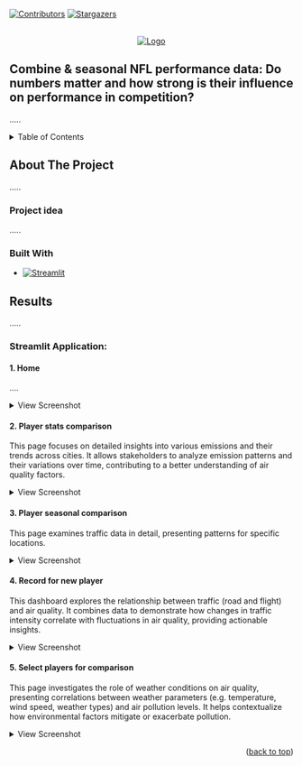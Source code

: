 <!-- This Readme file is based on the template found here: https://github.com/othneildrew/Best-README-Template/blob/main/BLANK_README.md  -->
<a id="readme-top"></a>

<!-- PROJECT SHIELDS -->
[![Contributors][contributors-shield]][contributors-url]
[![Stargazers][stars-shield]][stars-url]


<!-- PROJECT LOGO -->
<br />
<div align="center">
  <a href="https://github.com/github_username/repo_name">
    <img src="images/NFL-logo.jpg" alt="Logo" width="300" height="300">
  </a>
</div>

## Combine & seasonal NFL performance data: Do numbers matter and how strong is their influence on performance in competition?
.....



<!-- TABLE OF CONTENTS -->
<details>
  <summary>Table of Contents</summary>
  <ol>
    <li>
      <a href="#about-the-project">About The Project</a>
      <ul>
        <li><a href="#project-idea">Project Idea</a></li>
        <li><a href="#built-with">Built With</a></li>
        <li><a href="#data-sources">Data Sources</a></li>
      </ul>
    </li>
    <li><a href="#results">Results</a></li>
  </ol>
</details>

<!-- ABOUT THE PROJECT -->
## About The Project
.....


### Project idea
.....


### Built With

* [![Streamlit][streamlit-shield]][streamlit-url]




<!-- Data Scources -->



<!-- USAGE EXAMPLES -->
## Results
.....


### Streamlit Application:
#### 1. Home
....

<details>
  <summary>View Screenshot</summary>
  
  ![Homepage](images/Analyze_entrypage.png)

</details>

#### 2. Player stats comparison
This page focuses on detailed insights into various emissions and their trends across cities. It allows stakeholders to analyze emission patterns and their variations over time, contributing to a better understanding of air quality factors.

<details>
  <summary>View Screenshot</summary>
  
  ![Player comparison](images/Analyze_playercomparison.png)

</details>

#### 3. Player seasonal comparison
This page examines traffic data in detail, presenting patterns for specific locations.

<details>
  <summary>View Screenshot</summary>
  
  ![Player seasonal comparison](images/Analyze_seasonaldata.png)

</details>

#### 4. Record for new player
This dashboard explores the relationship between traffic (road and flight) and air quality. It combines data to demonstrate how changes in traffic intensity correlate with fluctuations in air quality, providing actionable insights.

<details>
  <summary>View Screenshot</summary>

  ![Record for new player](images/Record_newplayer.png)

</details>

#### 5. Select players for comparison
This page investigates the role of weather conditions on air quality, presenting correlations between weather parameters (e.g. temperature, wind speed, weather types) and air pollution levels. It helps contextualize how environmental factors mitigate or exacerbate pollution.

<details>
  <summary>View Screenshot</summary>

  ![Select players](images/Record_playerselected.png)
  ![Player perfomance](images/Record_playerperformance.png)

</details>

<p align="right">(<a href="#readme-top">back to top</a>)</p>


<!-- MARKDOWN LINKS & IMAGES -->
[contributors-shield]: https://img.shields.io/github/contributors/Carlomk1/sportsdata_analytics.svg?style=for-the-badge
[contributors-url]: https://github.com/Carlomk1/sportsdata_analytics/graphs/contributors
[stars-shield]: https://img.shields.io/github/stars/Carlomk1/sportsdata_analytics.svg?style=for-the-badge
[stars-url]: https://github.com/Carlomk1/sportsdata_analytics/stargazers
[streamlit-shield]: https://img.shields.io/badge/Streamlit-red.svg?style=for-the-badge
[streamlit-url]: https://streamlit.io/